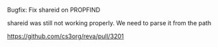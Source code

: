 Bugfix: Fix shareid on PROPFIND

shareid was still not working properly. We need to parse it from the path

https://github.com/cs3org/reva/pull/3201
